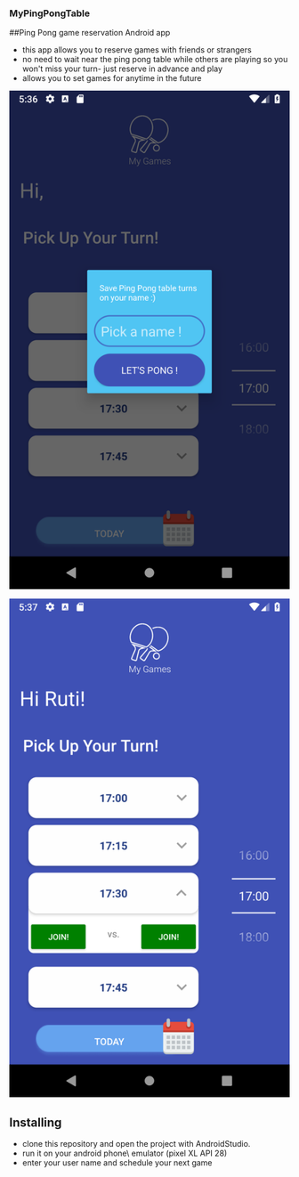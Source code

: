 ### MyPingPongTable

##Ping Pong game reservation Android app
- this app allows you to reserve games with friends or strangers
- no need to wait near the ping pong table while others are playing 
  so you won't miss your turn- just reserve in advance and play
- allows you to set games for anytime in the future

![](demo1.png)

![](demo2.png)

## Installing
- clone this repository and open the project with AndroidStudio.
- run it on your android phone\ emulator (pixel XL API 28)
- enter your user name and schedule your next game




